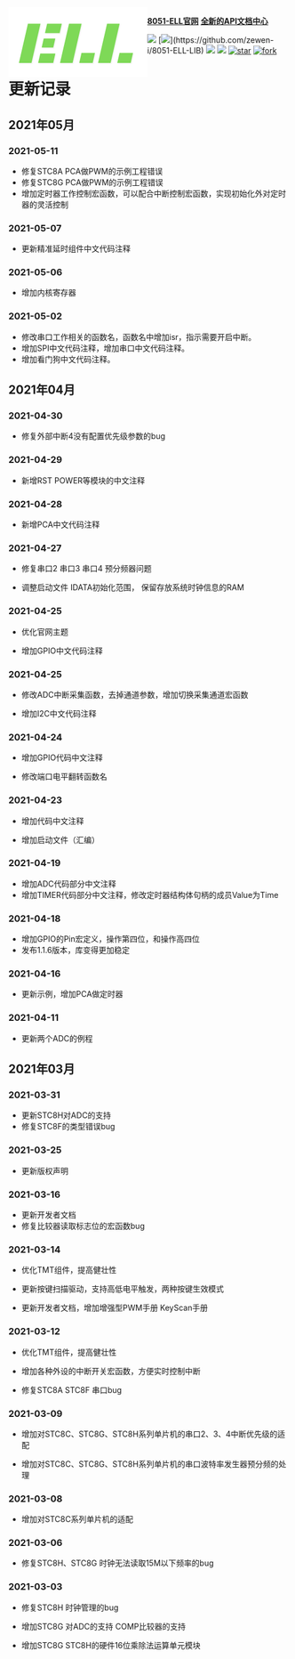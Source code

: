 
<img src='doc/image/icon.png' align='left'/>



<font color=#0CCDD>[<u>**8051-ELL官网**</u>](https://zewen-i.github.io/8051-ELL-WEB/)</font> <font color=#0BBEE>[<u>**全新的API文档中心**</u>](https://zewen-i.github.io/8051-ELL-API/)</font>  

[![](https://img.shields.io/badge/version-1.1.6-green)](https://github.com/zewen-i/8051-ELL-LIB) [![](https://badgen.net/github/license/zewen-i/8051-ELL-LIB?)](https://github.com/zewen-i/8051-ELL-LIB) [![](https://badgen.net/github/stars/zewen-i/8051-ELL-LIB?color=green)](https://github.com/zewen-i/8051-ELL-LIB) [![](https://badgen.net/github/forks/zewen-i/8051-ELL-LIB)](https://github.com/zewen-i/8051-ELL-LIB) <a href='https://gitee.com/zeweni/ELL-8051-LIB/stargazers'><img src='https://gitee.com/zeweni/ELL-8051-LIB/badge/star.svg?theme=white' alt='star'></img></a> <a href='https://gitee.com/zeweni/ELL-8051-LIB/members'><img src='https://gitee.com/zeweni/ELL-8051-LIB/badge/fork.svg?theme=gray' alt='fork'></img></a>



# 更新记录


## 2021年05月

### 2021-05-11

* 修复STC8A PCA做PWM的示例工程错误
* 修复STC8G PCA做PWM的示例工程错误
* 增加定时器工作控制宏函数，可以配合中断控制宏函数，实现初始化外对定时器的灵活控制

### 2021-05-07

* 更新精准延时组件中文代码注释

### 2021-05-06

* 增加内核寄存器

### 2021-05-02

* 修改串口工作相关的函数名，函数名中增加isr，指示需要开启中断。
* 增加SPI中文代码注释，增加串口中文代码注释。
* 增加看门狗中文代码注释。

## 2021年04月

### 2021-04-30

* 修复外部中断4没有配置优先级参数的bug

### 2021-04-29

* 新增RST POWER等模块的中文注释

  

### 2021-04-28

* 新增PCA中文代码注释



### 2021-04-27

* 修复串口2 串口3 串口4 预分频器问题

* 调整启动文件 IDATA初始化范围， 保留存放系统时钟信息的RAM

  

### 2021-04-25

* 优化官网主题

* 增加GPIO中文代码注释

  

### 2021-04-25

* 修改ADC中断采集函数，去掉通道参数，增加切换采集通道宏函数

* 增加I2C中文代码注释
  
  

### 2021-04-24

* 增加GPIO代码中文注释

* 修改端口电平翻转函数名

  

### 2021-04-23

* 增加代码中文注释

* 增加启动文件（汇编）

  

### 2021-04-19

* 增加ADC代码部分中文注释
* 增加TIMER代码部分中文注释，修改定时器结构体句柄的成员Value为Time

### 2021-04-18

* 增加GPIO的Pin宏定义，操作第四位，和操作高四位
* 发布1.1.6版本，库变得更加稳定

### 2021-04-16

* 更新示例，增加PCA做定时器

### 2021-04-11

* 更新两个ADC的例程

## 2021年03月

### 2021-03-31

* 更新STC8H对ADC的支持
* 修复STC8F的类型错误bug

### 2021-03-25

* 更新版权声明

### 2021-03-16

* 更新开发者文档
* 修复比较器读取标志位的宏函数bug

### 2021-03-14

* 优化TMT组件，提高健壮性

* 更新按键扫描驱动，支持高低电平触发，两种按键生效模式

* 更新开发者文档，增加增强型PWM手册 KeyScan手册


### 2021-03-12

* 优化TMT组件，提高健壮性

* 增加各种外设的中断开关宏函数，方便实时控制中断

* 修复STC8A STC8F 串口bug
  

### 2021-03-09

* 增加对STC8C、STC8G、STC8H系列单片机的串口2、3、4中断优先级的适配

* 增加对STC8C、STC8G、STC8H系列单片机的串口波特率发生器预分频的处理

  

### 2021-03-08

* 增加对STC8C系列单片机的适配

  

### 2021-03-06

* 修复STC8H、STC8G 时钟无法读取15M以下频率的bug

  


### 2021-03-03

* 修复STC8H 时钟管理的bug

* 增加STC8G 对ADC的支持 COMP比较器的支持

* 增加STC8G STC8H的硬件16位乘除法运算单元模块

  